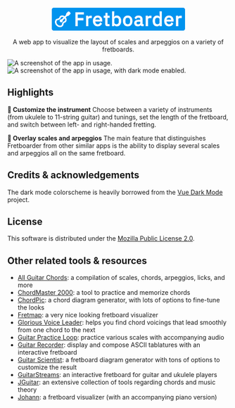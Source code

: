 <p align="center">
	<a href="https://fretboarder.app" target="_blank" rel="external nofollow noopener noreferrer">
		<img src="./docs/banner.png" alt="A white icon of a an acoustic guitar and a white text saying Fretboarder over a bright blue background.">
	</a>
</p>

<p align="center">A web app to visualize the layout of scales and arpeggios on a variety of fretboards.</p>

<img src="https://raw.githubusercontent.com/cheap-glitch/fretboarder/develop/docs/screenshot-light.png" alt="A screenshot of the app in usage.">
<img src="https://raw.githubusercontent.com/cheap-glitch/fretboarder/develop/docs/screenshot-dark.png"  alt="A screenshot of the app in usage, with dark mode enabled.">

## Highlights

**🎸 Customize the instrument**
Choose between a  variety of instruments (from ukulele to  11-string guitar) and
tunings,  set  the  length  of  the fretboard,  and  switch  between  left-  and
right-handed fretting.

**🎨 Overlay scales and arpeggios**
The main feature  that distinguishes Fretboarder from other similar  apps is the
ability to display several scales and arpeggios all on the same fretboard.

## Credits & acknowledgements
The dark mode colorscheme is heavily borrowed from the [Vue Dark Mode](https://www.growthbunker.dev/vuedarkmode) project.

## License
This software is distributed under the [Mozilla Public License 2.0](https://www.mozilla.org/en-US/MPL/2.0).

## Other related tools & resources
  * [All Guitar Chords](http://www.all-guitar-chords.com): a compilation of scales, chords, arpeggios, licks, and more
  * [ChordMaster 2000](http://chordmaster.tardate.com): a tool to practice and memorize chords
  * [ChordPic](https://chordpic.com): a chord diagram generator, with lots of options to fine-tune the looks
  * [Fretmap](https://fretmap.app): a very nice looking fretboard visualizer
  * [Glorious Voice Leader](https://www.gloriousvoiceleader.com): helps you find chord voicings that lead smoothly from one chord to the next
  * [Guitar Practice Loop](https://www.guitarpracticeloops.com): practice various scales with accompanying audio
  * [Guitar Recorder](https://1j01.github.io/guitar): display and compose ASCII tablatures with an interactive fretboard
  * [Guitar Scientist](https://www.guitarscientist.com/generator): a fretboard diagram generator with tons of options to customize the result
  * [GuitarStreams](https://guitarstreams.com/tool/fretboard): an interactive fretboard for guitar and ukulele players
  * [JGuitar](https://jguitar.com): an extensive collection of tools regarding chords and music theory
  * [Johann](https://scribbletune.github.io/johann/#/guitar): a fretboard visualizer (with an accompanying piano version)
